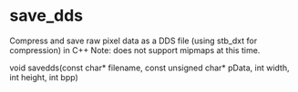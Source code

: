 # save_dds
Compress and save raw pixel data as a DDS file (using stb_dxt for compression) in C++
Note: does not support mipmaps at this time.

void savedds(const char* filename, const unsigned char* pData, int width, int height, int bpp)
